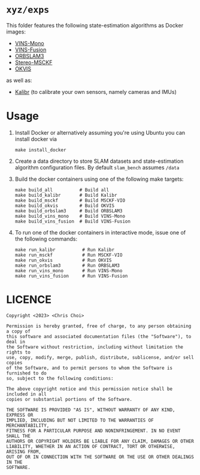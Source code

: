 # `xyz/exps`

This folder features the following state-estimation algorithms as Docker
images:

- [VINS-Mono](https://github.com/HKUST-Aerial-Robotics/VINS-Mono)
- [VINS-Fusion](https://github.com/HKUST-Aerial-Robotics/VINS-fusion)
- [ORBSLAM3](https://github.com/UZ-SLAMLab/ORB_SLAM3)
- [Stereo-MSCKF](https://github.com/KumarRobotics/msckf_vio)
- [OKVIS](https://github.com/ethz-asl/okvis)

as well as:

- [Kalibr](https://github.com/ethz-asl/kalibr) (to calibrate your own sensors,
  namely cameras and IMUs)


# Usage

1. Install Docker or alternatively assuming you're using Ubuntu you can install
   docker via

   ```make install_docker```

2. Create a data directory to store SLAM datasets and state-estimation
   algorithm configuration files. By default `slam_bench` assumes `/data`

3. Build the docker containers using one of the following make targets:

   ```
   make build_all          # Build all
   make build_kalibr       # Build Kalibr
   make build_msckf        # Build MSCKF-VIO
   make build_okvis        # Build OKVIS
   make build_orbslam3     # Build ORBSLAM3
   make build_vins_mono    # Build VINS-Mono
   make build_vins_fusion  # Build VINS-Fusion
   ```

4. To run one of the docker containers in interactive mode, issue one of the
   following commands:

   ```
   make run_kalibr          # Run Kalibr
   make run_msckf           # Run MSCKF-VIO
   make run_okvis           # Run OKVIS
   make run_orbslam3        # Run ORBSLAM3
   make run_vins_mono       # Run VINS-Mono
   make run_vins_fusion     # Run VINS-Fusion
   ```


# LICENCE

```
Copyright <2023> <Chris Choi>

Permission is hereby granted, free of charge, to any person obtaining a copy of
this software and associated documentation files (the "Software"), to deal in
the Software without restriction, including without limitation the rights to
use, copy, modify, merge, publish, distribute, sublicense, and/or sell copies
of the Software, and to permit persons to whom the Software is furnished to do
so, subject to the following conditions:

The above copyright notice and this permission notice shall be included in all
copies or substantial portions of the Software.

THE SOFTWARE IS PROVIDED "AS IS", WITHOUT WARRANTY OF ANY KIND, EXPRESS OR
IMPLIED, INCLUDING BUT NOT LIMITED TO THE WARRANTIES OF MERCHANTABILITY,
FITNESS FOR A PARTICULAR PURPOSE AND NONINFRINGEMENT. IN NO EVENT SHALL THE
AUTHORS OR COPYRIGHT HOLDERS BE LIABLE FOR ANY CLAIM, DAMAGES OR OTHER
LIABILITY, WHETHER IN AN ACTION OF CONTRACT, TORT OR OTHERWISE, ARISING FROM,
OUT OF OR IN CONNECTION WITH THE SOFTWARE OR THE USE OR OTHER DEALINGS IN THE
SOFTWARE.
```

